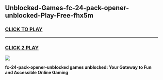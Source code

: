 
## Unblocked-Games-fc-24-pack-opener-unblocked-Play-Free-fhx5m
<h3>
<a href="https://premium76.site?title=fc-24-pack-opener-unblocked&ref=19M">CLICK TO PLAY</a></h3>
<hr>

<h3>
<a href="https://premium76.site?title=fc-24-pack-opener-unblocked&ref=19M">CLICK 2 PLAY</a>
  
</h3>

<a href="https://premium76.site?title=fc-24-pack-opener-unblocked&ref=19M"><img src="https://clearcache.store/games.png"></a>


**fc-24-pack-opener-unblocked games unblocked: Your Gateway to Fun and Accessible Online Gaming**
